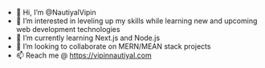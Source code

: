 - 👋 Hi, I’m @NautiyalVipin
- 👀 I’m interested in leveling up my skills while learning new and upcoming web development technologies
- 🌱 I’m currently learning Next.js and Node.js 
- 💞️ I’m looking to collaborate on MERN/MEAN stack projects
- 📫 Reach me @ https://vipinnautiyal.com

<!---
NautiyalVipin/NautiyalVipin is a ✨ special ✨ repository because its `README.md` (this file) appears on your GitHub profile.
You can click the Preview link to take a look at your changes.
--->
